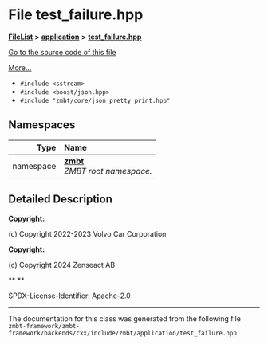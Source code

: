 

# File test\_failure.hpp



[**FileList**](files.md) **>** [**application**](dir_0cc19fbf7340471280b165ed90304d9a.md) **>** [**test\_failure.hpp**](test__failure_8hpp.md)

[Go to the source code of this file](test__failure_8hpp_source.md)

[More...](#detailed-description)

* `#include <sstream>`
* `#include <boost/json.hpp>`
* `#include "zmbt/core/json_pretty_print.hpp"`













## Namespaces

| Type | Name |
| ---: | :--- |
| namespace | [**zmbt**](namespacezmbt.md) <br>_ZMBT root namespace._  |




















































## Detailed Description




**Copyright:**

(c) Copyright 2022-2023 Volvo Car Corporation 




**Copyright:**

(c) Copyright 2024 Zenseact AB 




**
**

SPDX-License-Identifier: Apache-2.0 





    

------------------------------
The documentation for this class was generated from the following file `zmbt-framework/zmbt-framework/backends/cxx/include/zmbt/application/test_failure.hpp`


